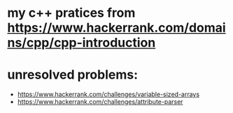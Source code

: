 # my c++ pratices from https://www.hackerrank.com/domains/cpp/cpp-introduction
# unresolved problems:
* https://www.hackerrank.com/challenges/variable-sized-arrays
* https://www.hackerrank.com/challenges/attribute-parser
